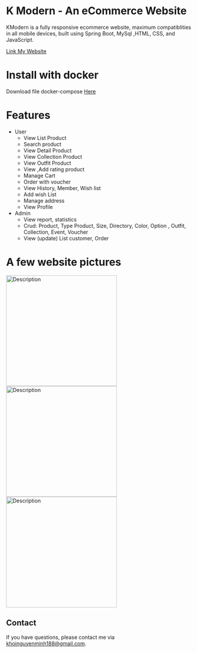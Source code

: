 # K Modern - An eCommerce Website
KModern is a fully responsive ecommerce website, maximum compatiblities in all mobile devices, built using Spring Boot, MySql ,HTML, CSS, and JavaScript.

[Link My Website](http://14.225.254.77/)

# Install with docker
Download file docker-compose [Here](http://14.225.254.77/)

# Features 
* User
  + View List Product
  + Search product
  + View Detail Product
  + View Collection Product
  + View Outfit Product
  + View ,Add rating product
  + Manage Cart
  + Order with voucher
  + View History, Member, Wish list
  + Add wish List
  + Manage address
  + View Profile
* Admin
  + View report, statistics
  + Crud: Product, Type Product, Size, Directory, Color, Option , Outfit, Collection, Event, Voucher
  + View (update) List customer, Order
#  A few website pictures
  <img src="https://github.com/user-attachments/assets/a086b8c4-7196-49a5-a234-08b4322dff29" alt="Description" width="300"/>
  <img src="https://github.com/user-attachments/assets/af3f6bc8-9e87-4cf1-891d-a3730c0608ab" alt="Description" width="300"/>
  <img src="https://github.com/user-attachments/assets/d4989f94-31bb-45d9-be98-50b8df27c4b8" alt="Description" width="300"/>
  
## Contact
If you have questions, please contact me via [khoinguyenminh188@gmail.com](mailto:khoinguyenminh188@gmail.com).



